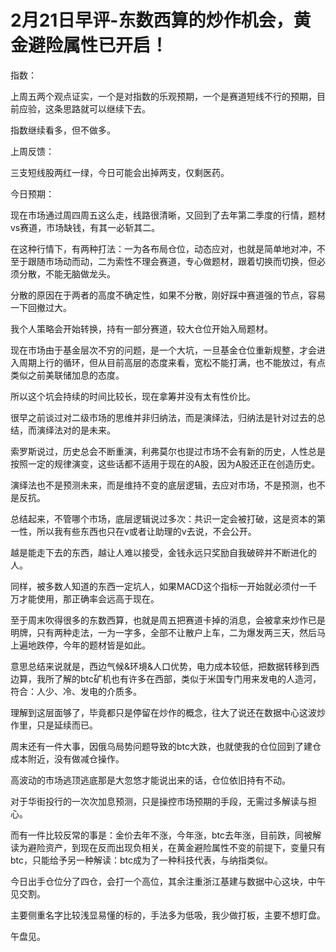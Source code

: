 # 2月21日早评-东数西算的炒作机会，黄金避险属性已开启！

指数：

上周五两个观点证实，一个是对指数的乐观预期，一个是赛道短线不行的预期，目前应验，这条思路就可以继续下去。

指数继续看多，但不做多。

上周反馈：

三支短线股两红一绿，今日可能会出掉两支，仅剩医药。

今日预期：

现在市场通过周四周五这么走，线路很清晰，又回到了去年第二季度的行情，题材vs赛道，市场缺钱，有其一必斩其二。

在这种行情下，有两种打法：一为各布局仓位，动态应对，也就是简单地对冲，不至于跟随市场动而动，二为索性不理会赛道，专心做题材，跟着切换而切换，但必须分散，不能无脑做龙头。

分散的原因在于两者的高度不确定性，如果不分散，刚好踩中赛道强的节点，容易一下回撤过大。

我个人策略会开始转换，持有一部分赛道，较大仓位开始入局题材。

现在市场由于基金层次不穷的问题，是一个大坑，一旦基金仓位重新规整，才会进入周期上行的循环，但从目前高层的态度来看，宽松不能打满，也不能放过，有点类似之前美联储加息的态度。

所以这个坑会持续的时间比较长，现在拿筹并没有太有性价比。

很早之前谈过对二级市场的思维并非归纳法，而是演绎法，归纳法是针对过去的总结，而演绎法对的是未来。

索罗斯说过，历史总会不断重演，利弗莫尔也提过市场不会有新的历史，人性总是按照一定的规律演变，这些话都不适用于现在的A股，因为A股还正在创造历史。

演绎法也不是预测未来，而是维持不变的底层逻辑，去应对市场，不是预测，也不是反抗。

总结起来，不管哪个市场，底层逻辑说过多次：共识一定会被打破，这是资本的第一性，所以我有些东西也只在v或者让助理的v去说，不会公开。

越是能走下去的东西，越让人难以接受，金钱永远只奖励自我破碎并不断进化的人。

同样，被多数人知道的东西一定坑人，如果MACD这个指标一开始就必须付一千万才能使用，那正确率会远高于现在。

至于周末吹得很多的东数西算，也就是周五把赛道卡掉的消息，会被拿来炒作已是明牌，只有两种走法，一为一字多，全部不让散户上车，二为爆发两三天，然后马上遍地跌停，今年的题材皆是如此。

意思总结来说就是，西边气候&环境&人口优势，电力成本较低，把数据转移到西边算，我所了解的btc矿机也有许多在西部，类似于米国专门用来发电的人造河，符合：人少、冷、发电的介质多。

理解到这层面够了，毕竟都只是停留在炒作的概念，往大了说还在数据中心这波炒作里，只是延续而已。

周末还有一件大事，因俄乌局势问题导致的btc大跌，也就使我的仓位回到了建仓成本附近，没有做减仓操作。

高波动的市场逃顶逃底那是大忽悠才能说出来的话，仓位依旧持有不动。

对于华街投行的一次次加息预测，只是操控市场预期的手段，无需过多解读与担心。

而有一件比较反常的事是：金价去年不涨，今年涨，btc去年涨，目前跌，同被解读为避险资产，到现在反而出现负相关，在黄金避险属性不变的前提下，变量只有btc，只能给予另一种解读：btc成为了一种科技代表，与纳指类似。

今日出手仓位分了四仓，会打一个高位，其余注重浙江基建与数据中心这块，中午见交割。

主要侧重名字比较浅显易懂的标的，手法多为低吸，我少做打板，主要不想盯盘。

午盘见。